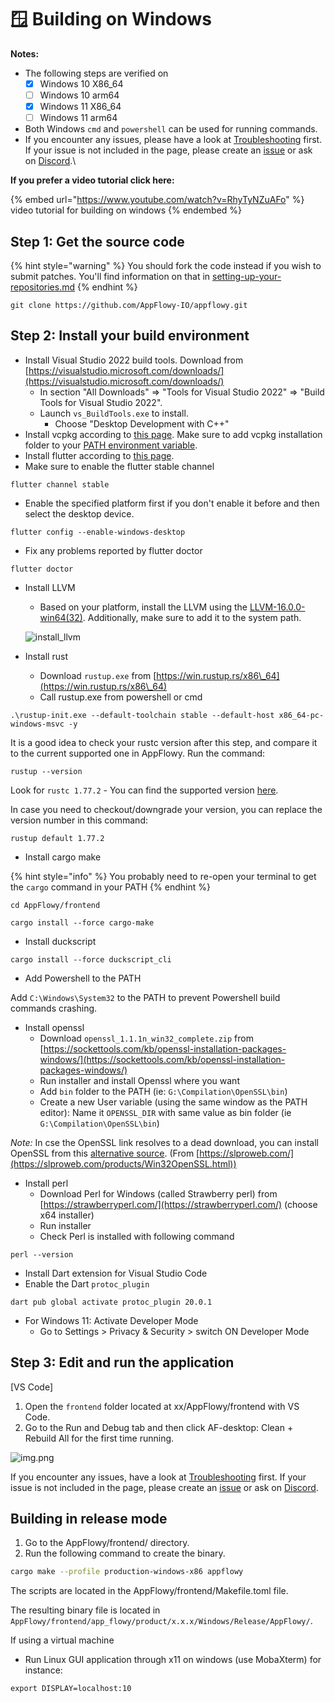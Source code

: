 # 🪟 Building on Windows

**Notes:**

* The following steps are verified on
  * [x] Windows 10 X86\_64
  * [ ] Windows 10 arm64
  * [x] Windows 11 X86\_64
  * [ ] Windows 11 arm64
* Both Windows `cmd` and `powershell` can be used for running commands.
* If you encounter any issues, please have a look at [Troubleshooting](https://github.com/AppFlowy-IO/appflowy/wiki/Troubleshooting) first. If your issue is not included in the page, please create an [issue](https://github.com/AppFlowy-IO/appflowy/issues/new/choose) or ask on [Discord](https://discord.gg/9Q2xaN37tV).\


**If you prefer a video tutorial click here:**&#x20;

{% embed url="https://www.youtube.com/watch?v=RhyTyNZuAFo" %}
video tutorial for building on windows&#x20;
{% endembed %}

## Step 1: Get the source code

{% hint style="warning" %}
You should fork the code instead if you wish to submit patches. You'll find information on that in [setting-up-your-repositories.md](../../../../essential-documentation/contribute-to-appflowy/software-contributions/submitting-code/setting-up-your-repositories.md "mention")
{% endhint %}

```shell
git clone https://github.com/AppFlowy-IO/appflowy.git
```

## Step 2: Install your build environment

* Install Visual Studio 2022 build tools. Download from [https://visualstudio.microsoft.com/downloads/](https://visualstudio.microsoft.com/downloads/)
  * In section "All Downloads" => "Tools for Visual Studio 2022" => "Build Tools for Visual Studio 2022".
  * Launch `vs_BuildTools.exe` to install.
    * Choose "Desktop Development with C++"
* Install vcpkg according to [this page](https://github.com/microsoft/vcpkg#quick-start-windows). Make sure to add vcpkg installation folder to your [PATH environment variable](https://helpdeskgeek.com/windows-10/add-windows-path-environment-variable/).
* Install flutter according to [this page](https://docs.flutter.dev/get-started/install/windows).
* Make sure to enable the flutter stable channel

```shell
flutter channel stable
```

* Enable the specified platform first if you don't enable it before and then select the desktop device.

```
flutter config --enable-windows-desktop
```

* Fix any problems reported by flutter doctor

```shell
flutter doctor
```

*   Install LLVM

    * Based on your platform, install the LLVM using the [LLVM-16.0.0-win64(32)](https://github.com/llvm/llvm-project/releases/tag/llvmorg-16.0.0). Additionally, make sure to add it to the system path.

    ![install\_llvm](../../../../.gitbook/assets/install\_llvm.png)
* Install rust
  * Download `rustup.exe` from [https://win.rustup.rs/x86\_64](https://win.rustup.rs/x86\_64)
  * Call rustup.exe from powershell or cmd

```shell
.\rustup-init.exe --default-toolchain stable --default-host x86_64-pc-windows-msvc -y
```

It is a good idea to check your rustc version after this step, and compare it to the current supported one in AppFlowy. Run the command:

```
rustup --version
```

Look for  `rustc 1.77.2` - You can find the supported version [here](https://github.com/AppFlowy-IO/AppFlowy/blob/0.5.6/.github/workflows/flutter\_ci.yaml#L29).

In case you need to checkout/downgrade your version, you can replace the version number in this command:

```
rustup default 1.77.2
```

* Install cargo make

{% hint style="info" %}
You probably need to re-open your terminal to get the `cargo` command in your PATH
{% endhint %}

```shell
cd AppFlowy/frontend
```

```shell
cargo install --force cargo-make
```

* Install duckscript

```shell
cargo install --force duckscript_cli
```

* Add Powershell to the PATH

Add `C:\Windows\System32` to the PATH to prevent Powershell build commands crashing.

* Install openssl
  * Download `openssl_1.1.1n_win32_complete.zip` from [https://sockettools.com/kb/openssl-installation-packages-windows/](https://sockettools.com/kb/openssl-installation-packages-windows/)
  * Run installer and install Openssl where you want
  * Add `bin` folder to the PATH (ie: `G:\Compilation\OpenSSL\bin`)
  * Create a new User variable (using the same window as the PATH editor): Name it `OPENSSL_DIR` with same value as bin folder (ie `G:\Compilation\OpenSSL\bin`)

_Note:_ In cse the OpenSSL link resolves to a dead download, you can install OpenSSL from this [alternative source](https://slproweb.com/download/Win64OpenSSL-1\_1\_1w.exe). (From [https://slproweb.com/](https://slproweb.com/products/Win32OpenSSL.html))



* Install perl
  * Download Perl for Windows (called Strawberry perl) from [https://strawberryperl.com/](https://strawberryperl.com/) (choose x64 installer)
  * Run installer
  * Check Perl is installed with following command

```shell
perl --version
```

* Install Dart extension for Visual Studio Code
* Enable the Dart `protoc_plugin`

```shell
dart pub global activate protoc_plugin 20.0.1
```

* For Windows 11: Activate Developer Mode
  * Go to Settings > Privacy & Security > switch ON Developer Mode

## Step 3: Edit and run the application

\[VS Code]

1. Open the `frontend` folder located at xx/AppFlowy/frontend with VS Code.
2. Go to the Run and Debug tab and then click AF-desktop: Clean + Rebuild All for the first time running.

![img.png](../../../../.gitbook/assets/launch\_appflowy.png)

If you encounter any issues, have a look at [Troubleshooting](https://appflowy.gitbook.io/docs/essential-documentation/contribute-to-appflowy/software-contributions/environment-setup/trouble-shotting) first. If your issue is not included in the page, please create an [issue](https://github.com/AppFlowy-IO/appflowy/issues/new/choose) or ask on [Discord](https://discord.gg/9Q2xaN37tV).

## Building in release mode

1. Go to the AppFlowy/frontend/ directory.
2. Run the following command to create the binary.

```bash
cargo make --profile production-windows-x86 appflowy
```

The scripts are located in the AppFlowy/frontend/Makefile.toml file.

The resulting binary file is located in `AppFlowy/frontend/app_flowy/product/x.x.x/Windows/Release/AppFlowy/`.

If using a virtual machine

* Run Linux GUI application through x11 on windows (use MobaXterm) for instance:

`export DISPLAY=localhost:10`
